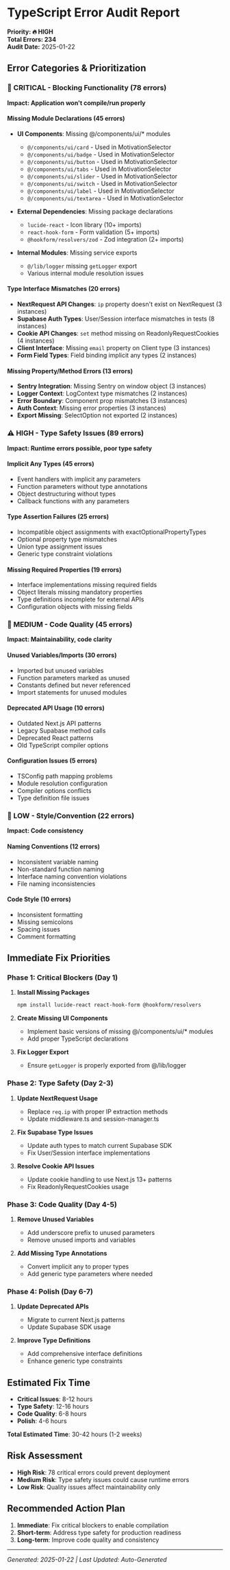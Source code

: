 # TypeScript Error Audit Report
**Priority: 🔥 HIGH**  
**Total Errors: 234**  
**Audit Date:** 2025-01-22  

## Error Categories & Prioritization

### 🚨 CRITICAL - Blocking Functionality (78 errors)
**Impact: Application won't compile/run properly**

#### Missing Module Declarations (45 errors)
- **UI Components**: Missing @/components/ui/* modules
  - `@/components/ui/card` - Used in MotivationSelector
  - `@/components/ui/badge` - Used in MotivationSelector  
  - `@/components/ui/button` - Used in MotivationSelector
  - `@/components/ui/tabs` - Used in MotivationSelector
  - `@/components/ui/slider` - Used in MotivationSelector
  - `@/components/ui/switch` - Used in MotivationSelector
  - `@/components/ui/label` - Used in MotivationSelector
  - `@/components/ui/textarea` - Used in MotivationSelector

- **External Dependencies**: Missing package declarations
  - `lucide-react` - Icon library (10+ imports)
  - `react-hook-form` - Form validation (5+ imports)
  - `@hookform/resolvers/zod` - Zod integration (2+ imports)

- **Internal Modules**: Missing service exports
  - `@/lib/logger` missing `getLogger` export
  - Various internal module resolution issues

#### Type Interface Mismatches (20 errors)
- **NextRequest API Changes**: `ip` property doesn't exist on NextRequest (3 instances)
- **Supabase Auth Types**: User/Session interface mismatches in tests (8 instances)
- **Cookie API Changes**: `set` method missing on ReadonlyRequestCookies (4 instances)
- **Client Interface**: Missing `email` property on Client type (3 instances)
- **Form Field Types**: Field binding implicit any types (2 instances)

#### Missing Property/Method Errors (13 errors)
- **Sentry Integration**: Missing Sentry on window object (3 instances)
- **Logger Context**: LogContext type mismatches (2 instances)
- **Error Boundary**: Component prop mismatches (3 instances)
- **Auth Context**: Missing error properties (3 instances)
- **Export Missing**: SelectOption not exported (2 instances)

### ⚠️ HIGH - Type Safety Issues (89 errors)
**Impact: Runtime errors possible, poor type safety**

#### Implicit Any Types (45 errors)
- Event handlers with implicit any parameters
- Function parameters without type annotations
- Object destructuring without types
- Callback functions with any parameters

#### Type Assertion Failures (25 errors)
- Incompatible object assignments with exactOptionalPropertyTypes
- Optional property type mismatches
- Union type assignment issues
- Generic type constraint violations

#### Missing Required Properties (19 errors)
- Interface implementations missing required fields
- Object literals missing mandatory properties
- Type definitions incomplete for external APIs
- Configuration objects with missing fields

### 📝 MEDIUM - Code Quality (45 errors)
**Impact: Maintainability, code clarity**

#### Unused Variables/Imports (30 errors)
- Imported but unused variables
- Function parameters marked as unused
- Constants defined but never referenced
- Import statements for unused modules

#### Deprecated API Usage (10 errors)
- Outdated Next.js API patterns
- Legacy Supabase method calls
- Deprecated React patterns
- Old TypeScript compiler options

#### Configuration Issues (5 errors)
- TSConfig path mapping problems
- Module resolution configuration
- Compiler options conflicts
- Type definition file issues

### 🔧 LOW - Style/Convention (22 errors)
**Impact: Code consistency**

#### Naming Conventions (12 errors)
- Inconsistent variable naming
- Non-standard function naming
- Interface naming convention violations
- File naming inconsistencies

#### Code Style (10 errors)
- Inconsistent formatting
- Missing semicolons
- Spacing issues
- Comment formatting

## Immediate Fix Priorities

### Phase 1: Critical Blockers (Day 1)
1. **Install Missing Packages**
   ```bash
   npm install lucide-react react-hook-form @hookform/resolvers
   ```

2. **Create Missing UI Components**
   - Implement basic versions of missing @/components/ui/* modules
   - Add proper TypeScript declarations

3. **Fix Logger Export**
   - Ensure `getLogger` is properly exported from @/lib/logger

### Phase 2: Type Safety (Day 2-3)
1. **Update NextRequest Usage**
   - Replace `req.ip` with proper IP extraction methods
   - Update middleware.ts and session-manager.ts

2. **Fix Supabase Type Issues**
   - Update auth types to match current Supabase SDK
   - Fix User/Session interface implementations

3. **Resolve Cookie API Issues**
   - Update cookie handling to use Next.js 13+ patterns
   - Fix ReadonlyRequestCookies usage

### Phase 3: Code Quality (Day 4-5)
1. **Remove Unused Variables**
   - Add underscore prefix to unused parameters
   - Remove unused imports and variables

2. **Add Missing Type Annotations**
   - Convert implicit any to proper types
   - Add generic type parameters where needed

### Phase 4: Polish (Day 6-7)
1. **Update Deprecated APIs**
   - Migrate to current Next.js patterns
   - Update Supabase SDK usage

2. **Improve Type Definitions**
   - Add comprehensive interface definitions
   - Enhance generic type constraints

## Estimated Fix Time
- **Critical Issues**: 8-12 hours
- **Type Safety**: 12-16 hours  
- **Code Quality**: 6-8 hours
- **Polish**: 4-6 hours

**Total Estimated Time**: 30-42 hours (1-2 weeks)

## Risk Assessment
- **High Risk**: 78 critical errors could prevent deployment
- **Medium Risk**: Type safety issues could cause runtime errors
- **Low Risk**: Quality issues affect maintainability only

## Recommended Action Plan
1. **Immediate**: Fix critical blockers to enable compilation
2. **Short-term**: Address type safety for production readiness
3. **Long-term**: Improve code quality and consistency

---
*Generated: 2025-01-22 | Last Updated: Auto-Generated*